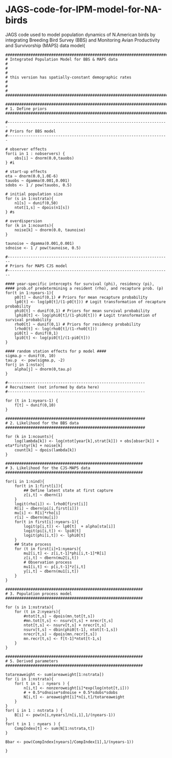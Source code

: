 # JAGS-code-for-IPM-model-for-NA-birds
JAGS code used to model population dynamics of N.American birds by integrating Breeding Bird Survey (BBS) and Monitoring Avian Productivity and Survivorship (MAPS) data
    model{
    
    #######################################################################
    # Integrated Population Model for BBS & MAPS data                     #
    #                                                                     #
    # this version has spatially-constant demographic rates               #
    #                                                                     #
    #######################################################################
    
    #######################################################################
    # 1. Define priors
    #######################################################################
    
    #----------------------------------------------------------------------
    # Priors for BBS model
    #----------------------------------------------------------------------
    
    # observer effects
    for(i in 1 : nobservers) {
    	obs[i] ~ dnorm(0.0,tauobs)
    } #i
    
    # start-up effects
    eta ~ dnorm(0.0,1.0E-6)
    tauobs ~ dgamma(0.001,0.001)
    sdobs <- 1 / pow(tauobs, 0.5)

    # initial population size
    for (s in 1:nstrata){
    	n1[s] ~ dunif(0,50)
    	ntot[1,s] ~ dpois(n1[s])
    } #s
    
    # overdispersion
    for (k in 1:ncounts){
    	noise[k] ~ dnorm(0.0, taunoise)
    }

    taunoise ~ dgamma(0.001,0.001)
    sdnoise <- 1 / pow(taunoise, 0.5)

    #-----------------------------------------------------------------------
    # Priors for MAPS CJS model 
    #-----------------------------------------------------------------------

    #### year-specific intercepts for survival (phi), residency (pi),
    #### prob.of predetermining a resident (rho), and recapture prob. (p)
    for(t in 1:nyears-1){
    	p0[t] ~ dunif(0,1) # Priors for mean recapture probability
    	lp0[t] <- log(p0[t]/(1-p0[t])) # Logit transformation of recapture probability 
    	phi0[t] ~ dunif(0,1) # Priors for mean survival probability
    	lphi0[t] <- log(phi0[t]/(1-phi0[t])) # Logit transformation of survival probability
    	rho0[t] ~ dunif(0,1) # Priors for residency probability                       
    	lrho0[t] <- log(rho0[t]/(1-rho0[t]))
    	pi0[t] ~ dunif(0,1) 
    	lpi0[t] <- log(pi0[t]/(1-pi0[t]))
    }
    
    #### random station effects for p model ####
    sigma.p ~ dunif(0, 10)
    tau.p  <- pow(sigma.p, -2)
    for(j in 1:nsta){
    	alpha[j] ~ dnorm(0,tau.p)
    }
    
    #------------------------------------------------------------
    # Recruitment (not informed by data here) 
    #------------------------------------------------------------
    
    for (t in 1:nyears-1) {
    	f[t] ~ dunif(0,10)
    }
    
    #############################################################
    # 2. Likelihood for the BBS data 
    #############################################################
    
    for (k in 1:ncounts){
    	log(lambda[k]) <- log(ntot[year[k],strat[k]]) + obs[obser[k]] + eta*firstyr[k] + noise[k]
    	count[k] ~ dpois(lambda[k])
    }
    
    ############################################################
    # 3. Likelihood for the CJS-MAPS data
    ############################################################
    
    for(i in 1:nind){
    	for(t in 1:first[i]){
    		## Define latent state at first capture
    		z[i,t] ~ dbern(1)
    	}
    	logit(rho[i]) <- lrho0[first[i]]
    	R[i] ~ dbern(pi[i,first[i]])
    	mu[i] <- R[i]*rho[i]
    	r[i] ~ dbern(mu[i])
    	for(t in first[i]:nyears-1){
    		logit(p[i,t]) <- lp0[t]  + alpha[sta[i]] 
    		logit(pi[i,t]) <- lpi0[t] 
    		logit(phi[i,t]) <- lphi0[t] 
    	}
    	## State process
    	for (t in first[i]+1:nyears){
    		mu2[i,t] <- z[i,t-1]*phi[i,t-1]*R[i]
    		z[i,t] ~ dbern(mu2[i,t])
    		# Observation process
    		mu1[i,t] <- p[i,t-1]*z[i,t]
    		y[i,t] ~ dbern(mu1[i,t])
    	}
    }

    ############################################################
    # 3. Population process model
    ############################################################

    for (s in 1:nstrata){
    	for (t in 2:nyears){
    		#ntot[t,s] ~ dpois(mn.tot[t,s]) 
    		#mn.tot[t,s] <- nsurv[t,s] + nrecr[t,s]
    		ntot[t,s] <- nsurv[t,s] + nrecr[t,s]
    		nsurv[t,s] ~ dbin(phi0[t-1], ntot[t-1,s])
    		nrecr[t,s] ~ dpois(mn.recr[t,s])
    		mn.recr[t,s] <- f[t-1]*ntot[t-1,s]
    	}
    }

    ############################################################
    # 5. Derived parameters
    ############################################################

    totareaweight <- sum(areaweight[1:nstrata]) 
    for (i in 1:nstrata){
    	for( t in 1 : nyears ) {
    		n[i,t] <- nonzeroweight[i]*exp(log(ntot[t,i]))
    		# + 0.5*sdnoise*sdnoise + 0.5*sdobs*sdobs
    		N[i,t] <- areaweight[i]*n[i,t]/totareaweight
    	}
    }
    for( i in 1 : nstrata ) {
    	B[i] <- pow(n[i,nyears]/n[i,1],1/(nyears-1))
    }
    for( t in 1 : nyears ) {
    	CompIndex[t] <- sum(N[1:nstrata,t])
    }
    
    Bbar <- pow(CompIndex[nyears]/CompIndex[1],1/(nyears-1))

    }
